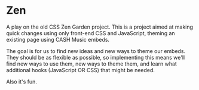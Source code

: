 Zen 
===

A play on the old CSS Zen Garden project. This is a project aimed at making
quick changes using only front-end CSS and JavaScript, theming an existing 
page using CASH Music embeds. 

The goal is for us to find new ideas and new ways to theme our embeds. They
should be as flexible as possible, so implementing this means we'll find new
ways to use them, new ways to theme them, and learn what additional hooks 
(JavaScript OR CSS) that might be needed.

Also it's fun.
